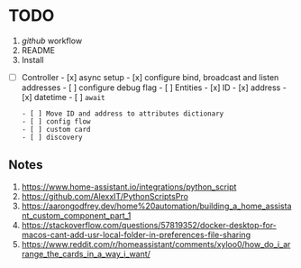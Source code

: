 # TODO

1. _github_ workflow
2. README
3. Install

- [ ] Controller
      - [x] async setup
      - [x] configure bind, broadcast and listen addresses
      - [ ] configure debug flag
      - [ ] Entities
            - [x] ID
            - [x] address
            - [x] datetime
                  - [ ] `await`

      - [ ] Move ID and address to attributes dictionary
      - [ ] config flow
      - [ ] custom card
      - [ ] discovery

## Notes

1. https://www.home-assistant.io/integrations/python_script
2. https://github.com/AlexxIT/PythonScriptsPro
3. https://aarongodfrey.dev/home%20automation/building_a_home_assistant_custom_component_part_1
4. https://stackoverflow.com/questions/57819352/docker-desktop-for-macos-cant-add-usr-local-folder-in-preferences-file-sharing
5. https://www.reddit.com/r/homeassistant/comments/xyloo0/how_do_i_arrange_the_cards_in_a_way_i_want/
